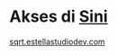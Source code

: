 # Akses di [Sini](sqrt.estellastudiodev.com)

[sqrt.estellastudiodev.com](sqrt.estellastudiodev.com)
